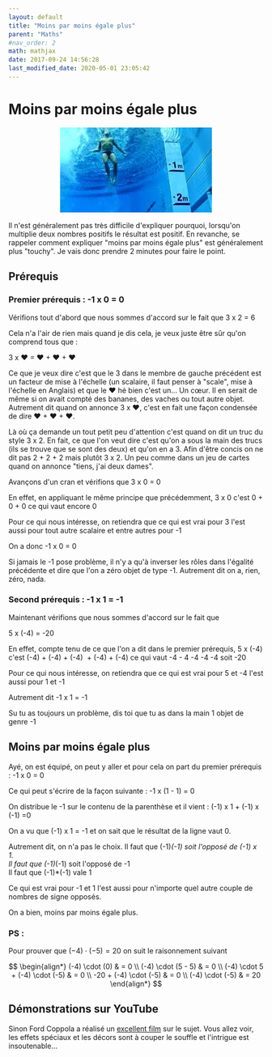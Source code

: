 ```yaml
---
layout: default
title: "Moins par moins égale plus"
parent: "Maths"
#nav_order: 2
math: mathjax
date: 2017-09-24 14:56:28
last_modified_date: 2020-05-01 23:05:42
---
```


# Moins par moins égale plus

<div align="center">
<img src="./assets/negative2.webp" alt="" loading="lazy"/>
</div>

Il n'est généralement pas très difficile d'expliquer pourquoi, lorsqu'on multiplie deux nombres positifs le résultat est positif. En revanche, se rappeler comment expliquer "moins par moins égale plus" est généralement plus "touchy". Je vais donc prendre 2 minutes pour faire le point.

## Prérequis

### Premier prérequis : -1 x 0 = 0

Vérifions tout d'abord que nous sommes d'accord sur le fait que 3 x 2 = 6

Cela n'a l'air de rien mais quand je dis cela, je veux juste être sûr qu'on comprend tous que :

3 x ♥ = ♥ + ♥ + ♥

Ce que je veux dire c'est que le 3 dans le membre de gauche précédent est un facteur de mise à l'échelle (un scalaire, il faut penser à "scale", mise à l'échelle en Anglais) et que le ♥ hé bien c'est un... Un cœur. Il en serait de même si on avait compté des bananes, des vaches ou tout autre objet. Autrement dit quand on annonce 3 x ♥, c'est en fait une façon condensée de dire ♥ + ♥ + ♥.

Là où ça demande un tout petit peu d'attention c'est quand on dit un truc du style 3 x 2. En fait, ce que l'on veut dire c'est qu'on a sous la main des trucs (ils se trouve que se sont des deux) et qu'on en a 3. Afin d'être concis on ne dit pas 2 + 2 + 2 mais plutôt 3 x 2. Un peu comme dans un jeu de cartes quand on annonce "tiens, j'ai deux dames".

Avançons d'un cran et vérifions que 3 x 0 = 0

En effet, en appliquant le même principe que précédemment, 3 x 0 c'est 0 + 0 + 0 ce qui vaut encore 0

Pour ce qui nous intéresse, on retiendra que ce qui est vrai pour 3 l'est aussi pour tout autre scalaire et entre autres pour -1

On a donc -1 x 0 = 0

Si jamais le -1 pose problème, il n'y a qu'à inverser les rôles dans l'égalité précédente et dire que l'on a zéro objet de type -1. Autrement dit on a, rien, zéro, nada.



### Second prérequis : -1 x 1 = -1

Maintenant vérifions que nous sommes d'accord sur le fait que

5 x (-4) = -20

En effet, compte tenu de ce que l'on a dit dans le premier prérequis, 5 x (-4) c'est (-4) + (-4) + (-4)  + (-4) + (-4) ce qui vaut -4 - 4 -4 -4 -4 soit -20

Pour ce qui nous intéresse, on retiendra que ce qui est vrai pour 5 et -4 l'est aussi pour 1 et -1

Autrement dit -1 x 1 = -1

Su tu as toujours un problème, dis toi que tu as dans la main 1 objet de genre -1




## Moins par moins égale plus

Ayé, on est équipé, on peut y aller et pour cela on part du premier prérequis : -1 x 0 = 0

Ce qui peut s'écrire de la façon suivante : -1 x (1 - 1) = 0

On distribue le -1 sur le contenu de la parenthèse et il vient : (-1) x 1 + (-1) x (-1) =0

On a vu que (-1) x 1 = -1 et on sait que le résultat de la ligne vaut 0.

Autrement dit, on n'a pas le choix. Il faut que (-1)*(-1) soit l'opposé de (-1) x 1.  
Il faut que (-1)*(-1) soit l'opposé de -1   
Il faut que (-1)*(-1) vale 1

Ce qui est vrai pour -1 et 1 l'est aussi pour n'importe quel autre couple de nombres de signe opposés.

On a bien, moins par moins égale plus.

### PS :

Pour prouver que $(-4) \cdot (-5) = 20$ on suit le raisonnement suivant

$$
\begin{align*}
(-4) \cdot (0) & = 0 \\
(-4) \cdot (5 - 5) & = 0 \\
(-4) \cdot 5 + (-4) \cdot (-5) & = 0 \\
-20 + (-4) \cdot (-5) & = 0 \\
(-4) \cdot (-5) & = 20
\end{align*}
$$

## Démonstrations sur YouTube

Sinon Ford Coppola a réalisé un [excellent film](https://youtu.be/AmiVCEzfyTE) sur le sujet. Vous allez voir, les effets spéciaux et les décors sont à couper le souffle et l'intrigue est insoutenable...



